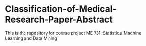 # Classification-of-Medical-Research-Paper-Abstract
This is the repository for course project ME 781: Statistical Machine Learning and Data Mining 
